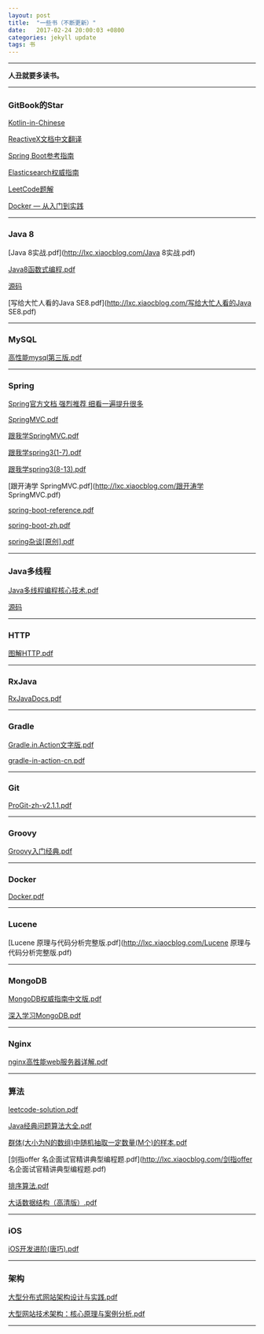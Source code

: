 ```yaml
---
layout: post
title:  "一些书（不断更新）"
date:   2017-02-24 20:00:03 +0800
categories: jekyll update
tags: 书
---
```


---

**人丑就要多读书。**

---

### GitBook的Star

[Kotlin-in-Chinese](https://www.gitbook.com/book/huanglizhuo/kotlin-in-chinese/details)

[ReactiveX文档中文翻译](https://www.gitbook.com/book/mcxiaoke/rxdocs/details)

[Spring Boot参考指南](https://www.gitbook.com/book/qbgbook/spring-boot-reference-guide-zh/details)

[Elasticsearch权威指南](https://www.gitbook.com/book/looly/elasticsearch-the-definitive-guide-cn/details)

[LeetCode题解](https://www.gitbook.com/book/siddontang/leetcode-solution/details)

[Docker — 从入门到实践](https://www.gitbook.com/book/yeasy/docker_practice/details)

---

### Java 8

[Java 8实战.pdf](http://lxc.xiaocblog.com/Java 8实战.pdf)

[Java8函数式编程.pdf](http://lxc.xiaocblog.com/Java8函数式编程.pdf)

[源码](https://github.com/RichardWarburton/java-8-lambdas-exercises)


[写给大忙人看的Java SE8.pdf](http://lxc.xiaocblog.com/写给大忙人看的Java SE8.pdf)

---

### MySQL

[高性能mysql第三版.pdf](http://lxc.xiaocblog.com/高性能mysql第三版.pdf)

---

### Spring

[Spring官方文档 强烈推荐 细看一遍提升很多](https://docs.spring.io/spring/docs/current/spring-framework-reference/pdf/spring-framework-reference.pdf)

[SpringMVC.pdf](http://lxc.xiaocblog.com/SpringMVC.pdf)

[跟我学SpringMVC.pdf](http://lxc.xiaocblog.com/跟我学SpringMVC.pdf)

[跟我学spring3(1-7).pdf](http://lxc.xiaocblog.com/跟我学spring3(1-7).pdf)

[跟我学spring3(8-13).pdf](http://lxc.xiaocblog.com/跟我学spring3(8-13).pdf)

[跟开涛学 SpringMVC.pdf](http://lxc.xiaocblog.com/跟开涛学 SpringMVC.pdf)

[spring-boot-reference.pdf](http://docs.spring.io/spring-boot/docs/current/reference/pdf/spring-boot-reference.pdf)

[spring-boot-zh.pdf](http://lxc.xiaocblog.com/spring-boot-zh.pdf)

[spring杂谈[原创].pdf](http://lxc.xiaocblog.com/spring杂谈[原创].pdf)

---

### Java多线程

[Java多线程编程核心技术.pdf](http://lxc.xiaocblog.com/Java多线程编程核心技术.pdf)

[源码](http://lxc.xiaocblog.com/%E7%BA%BF%E7%A8%8B%E4%B9%A6%E6%BA%90%E7%A0%81.zip)

---

### HTTP

[图解HTTP.pdf](http://lxc.xiaocblog.com/图解HTTP.pdf)

---

### RxJava

[RxJavaDocs.pdf](http://lxc.xiaocblog.com/RxJavaDocs.pdf)

---

### Gradle

[Gradle.in.Action文字版.pdf](http://lxc.xiaocblog.com/Gradle.in.Action文字版.pdf)

[gradle-in-action-cn.pdf](http://lxc.xiaocblog.com/gradle-in-action-cn.pdf)

---

### Git

[ProGit-zh-v2.1.1.pdf](http://lxc.xiaocblog.com/ProGit-zh-v2.1.1.pdf)

---

### Groovy

[Groovy入门经典.pdf](http://lxc.xiaocblog.com/Groovy入门经典.pdf)

---

### Docker

[Docker.pdf](http://lxc.xiaocblog.com/docker_practice.pdf)

---

### Lucene

[Lucene 原理与代码分析完整版.pdf](http://lxc.xiaocblog.com/Lucene 原理与代码分析完整版.pdf)

---

### MongoDB

[MongoDB权威指南中文版.pdf](http://lxc.xiaocblog.com/MongoDB权威指南中文版.pdf)

[深入学习MongoDB.pdf](http://lxc.xiaocblog.com/深入学习MongoDB.pdf)

---

### Nginx

[nginx高性能web服务器详解.pdf](http://lxc.xiaocblog.com/nginx高性能web服务器详解.pdf)

---

### 算法

[leetcode-solution.pdf](http://lxc.xiaocblog.com/leetcode-solution.pdf)

[Java经典问题算法大全.pdf](http://lxc.xiaocblog.com/Java经典问题算法大全.pdf)

[群体(大小为N的数组)中随机抽取一定数量(M个)的样本.pdf](http://lxc.xiaocblog.com/群体(大小为N的数组)中随机抽取一定数量(M个)的样本.pdf)

[剑指offer 名企面试官精讲典型编程题.pdf](http://lxc.xiaocblog.com/剑指offer 名企面试官精讲典型编程题.pdf)

[排序算法.pdf](http://lxc.xiaocblog.com/排序算法.pdf)

[大话数据结构（高清版）.pdf](http://lxc.xiaocblog.com/大话数据结构（高清版）.pdf)

---

### iOS

[iOS开发进阶(唐巧).pdf](http://lxc.xiaocblog.com/iOS开发进阶(唐巧).pdf)

---

### 架构

[大型分布式网站架构设计与实践.pdf](http://lxc.xiaocblog.com/大型分布式网站架构设计与实践.pdf)

[大型网站技术架构：核心原理与案例分析.pdf](http://lxc.xiaocblog.com/大型网站技术架构：核心原理与案例分析.pdf)

---